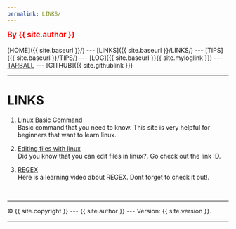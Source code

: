 ```yaml
---
permalink: LINKS/
---
```

<span style="color:red; font-weight:bold; font-size:larger;">By {{ site.author }}</span>
<br><br>
[HOME]({{ site.baseurl }}/) ---
[LINKS]({{ site.baseurl }}/LINKS/) ---
[TIPS]({{ site.baseurl }}/TIPS/) ---
[LOG]({{ site.baseurl }}{{ site.myloglink }}) ---
[TARBALL](SandBox/cbkadal.tar.xz) ---
[GITHUB]({{ site.githublink }})
<br>
<hr>

# LINKS

1. [Linux Basic Command ](https://linuxopsys.com/topics/basic-linux-commands)<br>
Basic command that you need to know. This site is very helpful for beginners that want to learn linux.

2. [Editing files with linux](https://www.javatpoint.com/linux-edit-file)<br>
Did you know that you can edit files in linux?. Go check out the link :D.

3. [REGEX](https://www.youtube.com/watch?v=bgBWp9EIlMM)<br>
Here is a learning video about REGEX. Dont forget to check it out!. 


<br>
<hr>
&copy; {{ site.copyright }} --- {{ site.author }} --- Version: {{ site.version }}.
<hr>
<br>
